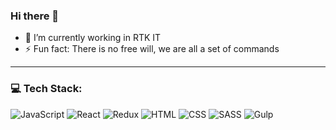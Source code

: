 ### Hi there 👋

- 🌱 I’m currently working in RTK IT
- ⚡ Fun fact: There is no free will, we are all a set of commands

---

<h3>💻 Tech Stack:</h3>
<p>
<img alt="JavaScript" src="https://img.shields.io/badge/-JavaScript-black?style=social&logo=javascript&logoColor=F7DF1E" />

<img alt="React" src="https://img.shields.io/badge/-React-black?style=social&logo=react&logoColor=61DAFB" />

<img alt="Redux" src="https://img.shields.io/badge/-Redux-black?style=social&logo=redux" />

<img alt="HTML" src="https://img.shields.io/badge/-HTML-black?style=social&logo=html5" />

<img alt="CSS" src="https://img.shields.io/badge/-CSS-black?style=social&logo=css3" />

<img alt="SASS" src="https://img.shields.io/badge/-SASS-black?style=social&logo=sass" />

<img alt="Gulp" src="https://img.shields.io/badge/-Gulp-black?style=social&logo=gulp" />
</p>
